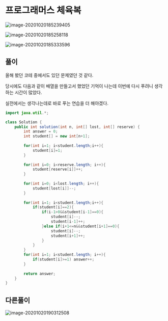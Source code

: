# 프로그래머스 체육복







![image-20201020185239405](C:\Users\hw030\AppData\Roaming\Typora\typora-user-images\image-20201020185239405.png)



![image-20201020185258118](C:\Users\hw030\AppData\Roaming\Typora\typora-user-images\image-20201020185258118.png)

![image-20201020185333596](C:\Users\hw030\AppData\Roaming\Typora\typora-user-images\image-20201020185333596.png)





## 풀이

올해 봤던 코테 중에서도 있던 문제였던 것 같다.

당시에도 다음과 같이 배열을 만들고서 했었던 기억이 나는데 이번에 다시 푸려니 생각하는 시간이 많았다.

실전에서는 생각나는데로 바로 푸는 연습을 더 해야겠다.





```java
import java.util.*;

class Solution {
    public int solution(int n, int[] lost, int[] reserve) {
        int answer = 0;
        int student[] = new int[n+1];
        
        for(int i=1; i<student.length;i++){
            student[i]=1;
        }
        
        for(int i=0; i<reserve.length; i++){
            student[reserve[i]]++;
        }
        
        for(int i=0; i<lost.length; i++){
            student[lost[i]]--;
        }
        
        for(int i=1; i<student.length;i++){
            if(student[i]==2){
                if(i-1>0&&student[i-1]==0){
                    student[i]--;
                    student[i-1]++;
                }else if(i+1<=n&&student[i+1]==0){
                    student[i]--;
                    student[i+1]++;
                }
            }
        }
        for(int i=1; i<student.length; i++){
            if(student[i]>=1) answer++;
        }
        
        return answer;
    }
}
```



## 다른풀이

![image-20201020190312508](C:\Users\hw030\AppData\Roaming\Typora\typora-user-images\image-20201020190312508.png)